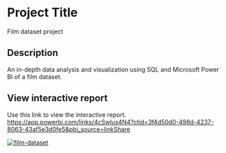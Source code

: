 # Project Title

Film dataset project

## Description

An in-depth data analysis and visualization using SQL and Microsoft Power BI of a film dataset.

## View interactive report

Use this link to view the interactive report.
https://app.powerbi.com/links/4cSwlus4N4?ctid=3f4d50d0-498d-4237-8063-43af5e3d0fe5&pbi_source=linkShare  

[
![film-dataset](https://github.com/Salumpharesy/data-analysis-projects/assets/105717610/443eb59f-6c9f-4c51-9bbd-9ea6ad728c9e)
](url)

